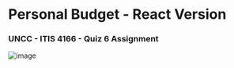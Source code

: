 # Personal Budget - React Version
### UNCC - ITIS 4166 - Quiz 6 Assignment

![image](https://user-images.githubusercontent.com/22895938/96959874-00d9ed80-14cf-11eb-81c2-84b165c7c15e.png)
